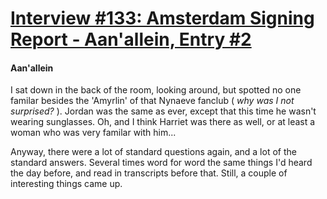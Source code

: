 # [Interview #133: Amsterdam Signing Report - Aan'allein, Entry #2](https://www.theoryland.com/intvmain.php?i=133#2)

#### Aan'allein

I sat down in the back of the room, looking around, but spotted no one familar besides the 'Amyrlin' of that Nynaeve fanclub (
*why was I not surprised?*
). Jordan was the same as ever, except that this time he wasn't wearing sunglasses. Oh, and I think Harriet was there as well, or at least a woman who was very familar with him...

Anyway, there were a lot of standard questions again, and a lot of the standard answers. Several times word for word the same things I'd heard the day before, and read in transcripts before that. Still, a couple of interesting things came up.

